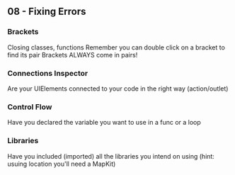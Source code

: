 ## 08 - Fixing Errors

### Brackets 
Closing classes, functions
Remember you can double click on a bracket to find its pair 
Brackets ALWAYS come in pairs!

### Connections Inspector
Are your UIElements connected to your code in the right way (action/outlet)

### Control Flow
Have you declared the variable you want to use in a func or a loop

### Libraries
Have you included (imported) all the libraries you intend on using (hint: usuing location you'll need a MapKit)





